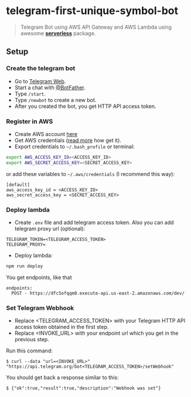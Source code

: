 # telegram-first-unique-symbol-bot

> Telegram Bot using AWS API Gateway and AWS Lambda using awesome **[serverless](https://github.com/serverless/)** package.

## Setup

### Create the telegram bot

- Go to [Telegram Web](https://web.telegram.org/).
- Start a chat with [@BotFather](https://telegram.me/BotFather).
- Type `/start`.
- Type `/newbot` to create a new bot.
- After you created the bot, you get HTTP API access token.

### Register in AWS

- Create AWS account [here](http://aws.amazon.com/)
- Get AWS credentials ([read more](https://serverless.com/framework/docs/providers/aws/guide/credentials/) how get it).
- Export credentials to `~/.bash_profile` or terminal:

```bash
export AWS_ACCESS_KEY_ID=<ACCESS_KEY_ID>
export AWS_SECRET_ACCESS_KEY=<SECRET_ACCESS_KEY>
```

or add these variables to `~/.aws/credentials` (I recommend this way):

```
[default]
aws_access_key_id = <ACCESS_KEY_ID>
aws_secret_access_key = <SECRET_ACCESS_KEY>
```

### Deploy lambda

- Create `.env` file and add telegram access token. Also you can add telegram proxy url (optional):

```env
TELEGRAM_TOKEN=<TELEGRAM_ACCESS_TOKEN>
TELEGRAM_PROXY=
```

- Deploy lambda:

```bash
npm run deploy
```

You get endpoints, like that

```
endpoints:
  POST - https://dfc5ofqqm0.execute-api.us-east-2.amazonaws.com/dev/
```


### Set Telegram Webhook
- Replace <TELEGRAM_ACCESS_TOKEN> with your Telegram HTTP API access token obtained in the first step.
- Replace <INVOKE_URL> with your endpoint url which you get in the previous step.

Run this command:

```
$ curl --data "url=<INVOKE_URL>" "https://api.telegram.org/bot<TELEGRAM_ACCESS_TOKEN>/setWebhook"
```

You should get back a response similar to this:
```
$ {"ok":true,"result":true,"description":"Webhook was set"}

